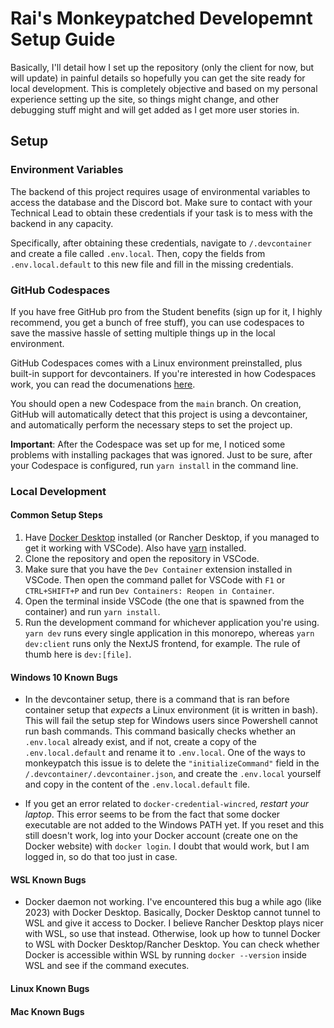# Rai's Monkeypatched Developemnt Setup Guide

Basically, I'll detail how I set up the repository (only the client for now, but will update) in painful details so hopefully you can get the site ready for local development. This is completely objective and based on my personal experience setting up the site, so things might change, and other debugging stuff might and will get added as I get more user stories in.

## Setup

### Environment Variables

The backend of this project requires usage of environmental variables to access the database and the Discord bot. Make sure to contact with your Technical Lead to obtain these credentials if your task is to mess with the backend in any capacity.

Specifically, after obtaining these credentials, navigate to `/.devcontainer` and create a file called `.env.local`. Then, copy the fields from `.env.local.default` to this new file and fill in the missing credentials.

### GitHub Codespaces

If you have free GitHub pro from the Student benefits (sign up for it, I highly recommend, you get a bunch of free stuff), you can use codespaces to save the massive hassle of setting multiple things up in the local environment.

GitHub Codespaces comes with a Linux environment preinstalled, plus built-in support for devcontainers. If you're interested in how Codespaces work, you can read the documenations [here](https://docs.github.com/en/codespaces/overview).

You should open a new Codespace from the `main` branch. On creation, GitHub will automatically detect that this project is using a devcontainer, and automatically perform the necessary steps to set the project up.

**Important**: After the Codespace was set up for me, I noticed some problems with installing packages that was ignored. Just to be sure, after your Codespace is configured, run `yarn install` in the command line.

### Local Development

#### Common Setup Steps

1. Have [Docker Desktop](https://www.docker.com/products/docker-desktop/) installed (or Rancher Desktop, if you managed to get it working with VSCode). Also have [yarn](https://yarnpkg.com/getting-started/install) installed.
2. Clone the repository and open the repository in VSCode.
3. Make sure that you have the `Dev Container` extension installed in VSCode. Then open the command pallet for VSCode with `F1` or `CTRL+SHIFT+P` and run `Dev Containers: Reopen in Container`.
4. Open the terminal inside VSCode (the one that is spawned from the container) and run `yarn install`.
5. Run the development command for whichever application you're using. `yarn dev` runs every single application in this monorepo, whereas `yarn dev:client` runs only the NextJS frontend, for example. The rule of thumb here is `dev:[file]`.

#### Windows 10 Known Bugs

- In the devcontainer setup, there is a command that is ran before container setup that *expects* a Linux environment (it is written in bash). This will fail the setup step for Windows users since Powershell cannot run bash commands. This command basically checks whether an `.env.local` already exist, and if not, create a copy of the `.env.local.default` and rename it to `.env.local`. One of the ways to monkeypatch this issue is to delete the `"initializeCommand"` field in the `/.devcontainer/.devcontainer.json`, and create the `.env.local` yourself and copy in the content of the `.env.local.default` file.

- If you get an error related to `docker-credential-wincred`, *restart your laptop*. This error seems to be from the fact that some docker executable are not added to the Windows PATH yet. If you reset and this still doesn't work, log into your Docker account (create one on the Docker website) with `docker login`. I doubt that would work, but I am logged in, so do that too just in case.

#### WSL Known Bugs

- Docker daemon not working. I've encountered this bug a while ago (like 2023) with Docker Desktop. Basically, Docker Desktop cannot tunnel to WSL and give it access to Docker. I believe Rancher Desktop plays nicer with WSL, so use that instead. Otherwise, look up how to tunnel Docker to WSL with Docker Desktop/Rancher Desktop. You can check whether Docker is accessible within WSL by running `docker --version` inside WSL and see if the command executes.

#### Linux Known Bugs

#### Mac Known Bugs

